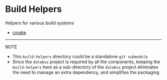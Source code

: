 # Build Helpers

Helpers for various build systems

- [cmake](cmake/README.md)

---

NOTE
- This `build-helpers` directory could be a standalone `git submodule`
- Since the `databus` project is required by all the components, keeping the
  `build-helpers` here as a sub-directory of the `databus` project eliminates
  the need to manage an extra dependency, and simplifies the packaging
